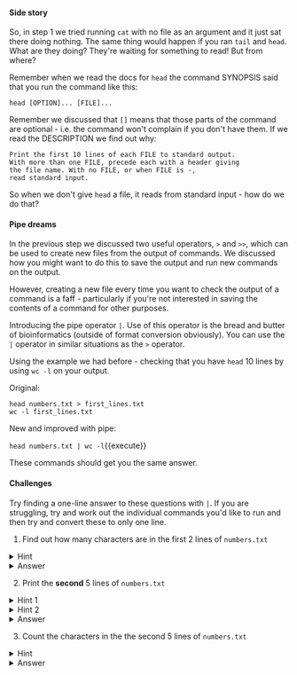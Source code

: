 #### Side story

So, in step 1 we tried running `cat` with no file as an argument and it just 
sat there doing nothing.  The same thing would happen if you ran `tail` and 
`head`.  What are they doing?  They're waiting for something to read! 
But from where?

Remember when we read the docs for `head` the command SYNOPSIS said that you 
run the command like this:

`head [OPTION]... [FILE]...`

Remember we discussed that `[]` means that those parts of the command are 
optional - i.e. the command won't complain if you don't have them. If we read 
the DESCRIPTION we find out why:

```
Print the first 10 lines of each FILE to standard output. 
With more than one FILE, precede each with a header giving 
the file name. With no FILE, or when FILE is -, 
read standard input.
```

So when we don't give `head` a file, it reads from standard input - how do we 
do that?

#### Pipe dreams

In the previous step we discussed two useful operators, `>` and `>>`, which can 
be used to create new files from the output of commands.  We discussed how you 
might want to do this to save the output and run new commands on the output.  

However, creating a new file every time you want to check the output of a 
command is a faff - particularly if you're not interested in saving the 
contents of a command for other purposes.

Introducing the pipe operator `|`.  Use of this operator is the bread and 
butter of bioinformatics (outside of format conversion obviously).  You can use 
the `|` operator in similar situations as the `>` operator.

Using the example we had before - checking that you have `head` 10 lines by 
using `wc -l` on your output.

Original: 
```
head numbers.txt > first_lines.txt
wc -l first_lines.txt
```

New and improved with pipe:

`head numbers.txt | wc -l`{{execute}}

These commands should get you the same answer.

#### Challenges
Try finding a one-line answer to these questions with `|`. If you 
are struggling, try and work out the individual commands you'd like to run and then 
try and convert these to only one line.

1. Find out how many characters are in the first 2 lines of `numbers.txt`
<details>
    <summary>Hint</summary>
        If you need to, check the man pages for `head` and `wc`.
</details>
<details>
    <summary>Answer</summary>
        `head -n 2 numbers.txt | wc -m`{{execute}}
</details>

2. Print the **second** 5 lines of `numbers.txt`
<details>
    <summary>Hint 1</summary>
        Can you get the first 10 lines? What if you then take the last 5 lines of that?
</details>
<details>
    <summary>Hint 2</summary>
        Check the man pages for `head` and `tail`.
</details>
<details>
    <summary>Answer</summary>
        `head -n 10 numbers.txt | tail -n 5`{{execute}}
</details>

3. Count the characters in the the second 5 lines of `numbers.txt`
<details>
    <summary>Hint</summary>
        Try combining your answers to the previous two challenges.
</details>
<details>
    <summary>Answer</summary>
        `head -n 10 numbers.txt | tail -n 5 | wc -m`{{execute}}
</details>
